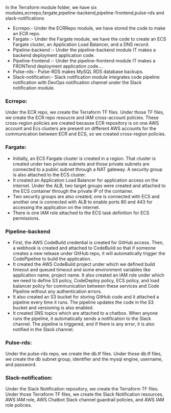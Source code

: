 

In the Terraform module folder, we have six modules,ecrrepo,fargate,pipeline-backend,pipeline-frontend,pulse-rds and slack-notifications
* Ecrrepo:- Under the ECRRepo module, we have stored the code to make an ECR repo.
* Fargate :- Under the Fargate module, we have the code to create an ECS Fargate cluster, an Application Load Balancer, and a DNS record.
* Pipeline-backend :- Under the pipeline-backend module IT makes a backend deployment application code.
* Pipeline-frontend :- Under the pipeline-frontend module IT makes a FRONTend deployment application code....
* Pulse-rds:- Pulse-RDS makes MySQL RDS database backups.
* Slack-notification:- Slack notification module integrates code pipeline notification with DevOps notification channel under the Slack notification module.

### Ecrrepo:
Under the ECR repo, we create the Terraform TF files. Under those TF files, we create the ECR repo resoucre and IAM cross-account policies. These cross-region policies are created because ECR repository is on one AWS account and Ecs clusters are present on different AWS accounts for the communication between ECR and ECS, so we created cross-region policies.

### Fargate:
* Initially, an ECS Fargate cluster is created in a region. That cluster is created under two private subnets and those private subnets are connected to a public subnet through a NAT gateway. A security group is also attached to the ECS cluster.
* It created an Application Load Balancer for application access on the internet. Under the ALB, two target groups were created and attached to the ECS container through the private IP of the container.
* Two security groups are also created; one is connected with ECS and another one is connected with ALB to enable ports 80 and 443 for accessing the application on the internet.
* There is one IAM role attached to the ECS task definition for ECS permissions.

### Pipeline-backend
* First, the AWS CodeBuild credential is created for GitHub access. Then, a webhook is created and attached to CodeBuild so that if someone creates a new release under GitHub repo, it will automatically trigger the CodePipeline to build the application.
* It created the AWS CodeBuild project under which we defined build timeout and queued timeout and some environment variables like application name, project name. It also created an IAM role under which we need to define S3 policy, CodeDeploy policy, ECS policy, and load balancer policy for communication between these services and Code Pipeline without any authentication errors.
* It also created an S3 bucket for storing GitHub code and it attached a pipeline every time it runs. The pipeline updates the code in the S3 bucket and versioning is also enabled.
* It created SNS topics which are attached to a chatbox. When anyone runs the pipeline, it automatically sends a notification to the Slack channel. The pipeline is triggered, and if there is any error, it is also notified in the Slack channel.

### Pulse-rds:
Under the pulse-rds repo, we create the db.tf files. Under those db.tf files, we create the db subnet group, identifier and the  mysql engine, username, and password.

### Slack-notification:
Under the Slack Notification repository, we create the Terraform TF files. Under those Terraform TF files, we create the Slack Notification resources, AWS IAM role, AWS Chatbot Slack channel guardrail policies, and AWS IAM role policies.
